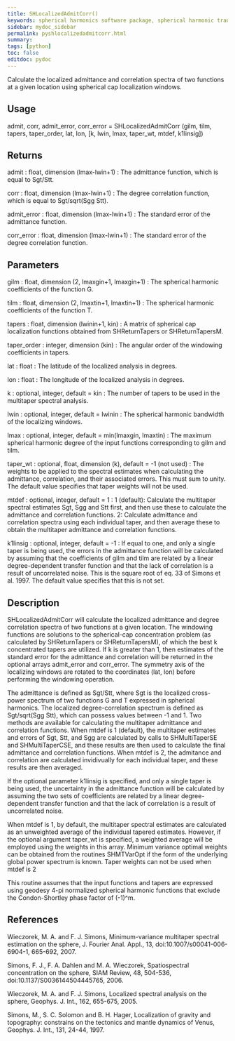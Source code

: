 ```yaml
---
title: SHLocalizedAdmitCorr()
keywords: spherical harmonics software package, spherical harmonic transform, legendre functions, multitaper spectral analysis, Python, gravity, magnetic field
sidebar: mydoc_sidebar
permalink: pyshlocalizedadmitcorr.html
summary:
tags: [python]
toc: false
editdoc: pydoc
---
```


Calculate the localized admittance and correlation spectra of two functions at a given location using spherical cap localization windows.

## Usage

admit, corr, admit_error, corr_error = SHLocalizedAdmitCorr (gilm, tilm, tapers, taper_order, lat, lon, [k, lwin, lmax, taper_wt, mtdef, k1linsig])

## Returns

admit : float, dimension (lmax-lwin+1)
:   The admittance function, which is equal to Sgt/Stt.

corr : float, dimension (lmax-lwin+1)
:   The degree correlation function, which is equal to Sgt/sqrt(Sgg Stt).

admit_error : float, dimension (lmax-lwin+1)
:   The standard error of the admittance function.

corr_error : float, dimension (lmax-lwin+1)
:   The standard error of the degree correlation function.

## Parameters

gilm : float, dimension (2, lmaxgin+1, lmaxgin+1)
:   The spherical harmonic coefficients of the function G.

tilm : float, dimension (2, lmaxtin+1, lmaxtin+1)
:   The spherical harmonic coefficients of the function T.

tapers : float, dimension (lwinin+1, kin)
:   A matrix of spherical cap localization functions obtained from SHReturnTapers or SHReturnTapersM.

taper_order : integer, dimension (kin)
:   The angular order of the windowing coefficients in tapers.

lat : float
:   The latitude of the localized analysis in degrees.

lon : float
:   The longitude of the localized analysis in degrees.

k : optional, integer, default = kin
:   The number of tapers to be used in the multitaper spectral analysis.

lwin : optional, integer, default = lwinin
:   The spherical harmonic bandwidth of the localizing windows.

lmax : optional, integer, default = min(lmaxgin, lmaxtin)
:   The maximum spherical harmonic degree of the input functions corresponding to gilm and tilm.

taper_wt : optional, float, dimension (k), default = -1 (not used)
:   The weights to be applied to the spectral estimates when calculating the admittance, correlation, and their associated errors. This must sum to unity. The default value specifies that taper weights will not be used.

mtdef : optional, integer, default = 1
:   1 (default): Calculate the multitaper spectral estimates Sgt, Sgg and Stt first, and then use these to calculate the admittance and correlation functions. 2: Calculate admittance and correlation spectra using each individual taper, and then average these to obtain the multitaper admittance and correlation functions.

k1linsig : optional, integer, default = -1
:   If equal to one, and only a single taper is being used, the errors in the admittance function will be calculated by assuming that the coefficients of gilm and tilm are related by a linear degree-dependent transfer function and that the lack of correlation is a result of uncorrelated noise. This is the square root of eq. 33 of Simons et al. 1997. The default value specifies that this is not set.

## Description

SHLocalizedAdmitCorr will calculate the localized admittance and degree correlation spectra of two functions at a given location. The windowing functions are solutions to the spherical-cap concentration problem (as calculated by SHReturnTapers or SHReturnTapersM), of which the best k concentrated tapers are utilized. If k is greater than 1, then estimates of the standard error for the admittance and correlation will be returned in the optional arrays admit_error and corr_error. The symmetry axis of the localizing windows are rotated to the coordinates (lat, lon) before performing the windowing operation.

The admittance is defined as Sgt/Stt, where Sgt is the localized cross-power spectrum of two functions G and T expressed in spherical harmonics. The localized degree-correlation spectrum is defined as Sgt/sqrt(Sgg Stt), which can possess values between -1 and 1. Two methods are available for calculating the multitaper admittance and correlation functions. When mtdef is 1 (default), the multitaper estimates and errors of Sgt, Stt, and Sgg are calculated by calls to SHMultiTaperSE and SHMultiTaperCSE, and these results are then used to calculate the final admittance and correlation functions. When mtdef is 2, the admitance and correlation are calculated invidivually for each individual taper, and these results are then averaged.

If the optional parameter k1linsig is specified, and only a single taper is being used, the uncertainty in the admittance function will be calculated by assuming the two sets of coefficients are related by a linear degree-dependent transfer function and that the lack of correlation is a result of uncorrelated noise. 

When mtdef is 1, by default, the multitaper spectral estimates are calculated as an unweighted average of the individual tapered estimates. However, if the optional argument taper_wt is specified, a weighted average will be employed using the weights in this array. Minimum variance optimal weights can be obtained from the routines SHMTVarOpt if the form of the underlying global power spectrum is known. Taper weights can not be used when mtdef is 2

This routine assumes that the input functions and tapers are expressed using geodesy 4-pi normalized spherical harmonic functions that exclude the  Condon-Shortley phase factor of (-1)^m.

## References

Wieczorek, M. A. and F. J. Simons, Minimum-variance multitaper spectral estimation on the sphere, J. Fourier Anal. Appl., 13, doi:10.1007/s00041-006-6904-1, 665-692, 2007.

Simons, F. J., F. A. Dahlen and M. A. Wieczorek, Spatiospectral concentration on the sphere, SIAM Review, 48, 504-536, doi:10.1137/S0036144504445765, 2006. 

Wieczorek, M. A. and F. J. Simons, Localized spectral analysis on the sphere, 
Geophys. J. Int., 162, 655-675, 2005.

Simons, M., S. C. Solomon and B. H. Hager, Localization of gravity and topography: constrains on the tectonics and mantle dynamics of Venus, Geophys. J. Int., 131, 24-44, 1997.
